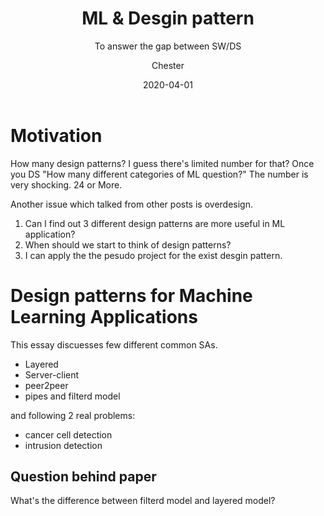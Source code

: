 ﻿---
layout:     post
title:      ML &  Desgin pattern
subtitle:   To answer the gap between SW/DS
date:       2020-04-01
author:    Chester
catalog: true
tags:
	-paper
---
# Motivation
How many design patterns? I guess there's limited number for that? Once you DS "How many different categories of ML question?" The number is very shocking. 24 or More.

Another issue which talked from other posts is  overdesign. 
1. Can I find out 3 different design patterns are more useful in ML application? 
2. When should we start to think of design patterns?
3. I can apply the the pesudo project for the exist desgin pattern. 

# Design patterns for Machine Learning Applications

This essay discuesses few different common SAs. 
-  Layered
- Server-client
- peer2peer
- pipes and filterd model

and following 2 real problems:
- cancer cell detection
- intrusion detection


## Question behind paper
What's the difference between filterd model and layered model?
>
>
<!--stackedit_data:
eyJoaXN0b3J5IjpbMTU3NDAwMTMyMCwtMjAxNjk2NDg1NCwyMT
I4MjQ0MiwyMzQ0ODc3ODFdfQ==
-->